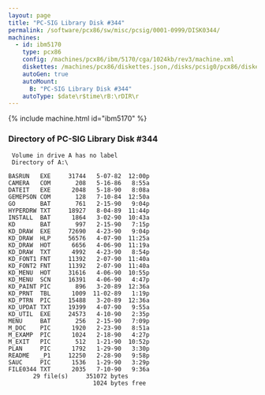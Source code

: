 ```yaml
---
layout: page
title: "PC-SIG Library Disk #344"
permalink: /software/pcx86/sw/misc/pcsig/0001-0999/DISK0344/
machines:
  - id: ibm5170
    type: pcx86
    config: /machines/pcx86/ibm/5170/cga/1024kb/rev3/machine.xml
    diskettes: /machines/pcx86/diskettes.json,/disks/pcsig0/pcx86/diskettes.json
    autoGen: true
    autoMount:
      B: "PC-SIG Library Disk #344"
    autoType: $date\r$time\rB:\rDIR\r
---
```


{% include machine.html id="ibm5170" %}

### Directory of PC-SIG Library Disk #344

     Volume in drive A has no label
     Directory of A:\

    BASRUN   EXE     31744   5-07-82  12:00p
    CAMERA   COM       208   5-16-86   8:55a
    DATEIT   EXE      2048   5-18-90   8:08a
    GEMEPSON COM       128   7-10-84  12:50a
    GO       BAT       761   2-15-90   9:04p
    HYPERDRW TXT     18927   8-04-89  11:44p
    INSTALL  BAT      1864   3-02-90  10:43a
    KD       BAT       997   2-15-90   7:15p
    KD_DRAW  EXE     72690   4-23-90   9:04p
    KD_DRAW  HLP     56576   4-07-90  11:25a
    KD_DRAW  HOT      6656   4-06-90  11:19a
    KD_DRAW  TXT      4992   4-23-90   8:54p
    KD_FONT1 FNT     11392   2-07-90  11:40a
    KD_FONT2 FNT     11392   2-07-90  11:40a
    KD_MENU  HOT     31616   4-06-90  10:55p
    KD_MENU  SCN     16391   4-06-90   4:47p
    KD_PAINT PIC       896   3-20-89  12:36a
    KD_PRNT  TBL      1009  11-02-89   1:19p
    KD_PTRN  PIC     15488   3-20-89  12:36a
    KD_UPDAT TXT     19399   4-07-90   9:55a
    KD_UTIL  EXE     24573   4-10-90   2:35p
    MENU     BAT       256   2-15-90   7:09p
    M_DOC    PIC      1920   2-23-90   8:51a
    M_EXAMP  PIC      1024   2-18-90   4:27p
    M_EXIT   PIC       512   1-21-90  10:52p
    PLAN     PIC      1792   1-29-90   3:30p
    README   _P1     12250   2-28-90   9:58p
    SAUC     PIC      1536   1-29-90   3:29p
    FILE0344 TXT      2035   7-10-90   9:36a
           29 file(s)     351072 bytes
                            1024 bytes free
